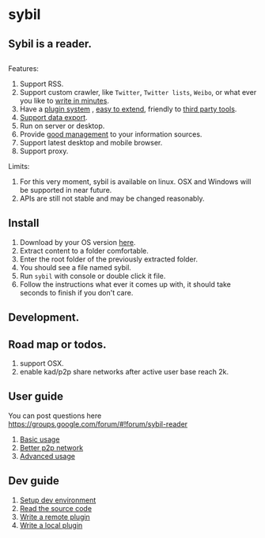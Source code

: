 sybil
=====

## Sybil is a reader.

## 
Features:
1. Support RSS.
2. Support custom crawler, like `Twitter`, `Twitter lists`, `Weibo`, or what ever you like to [write in minutes](./doc/dev/custom-source.md).
3. Have a [plugin system](./doc/user/install-plugin.md) , [easy to extend](./doc/dev/write-a-local-plugin.md), friendly to [third party tools](./doc/dev/write-a-remote-plugin.md).
4. [Support data export](./doc/user/backup.md).
5. Run on server or desktop.
6. Provide [good management](./doc/user/basic-usage.md) to your information sources.
7. Support latest desktop and mobile browser.
8. Support proxy.

Limits:
1. For this very moment, sybil is available on linux. OSX and Windows will be supported in near future.
2. APIs are still not stable and may be changed reasonably.

## Install
1. Download by your OS version [here](./doc/download.md).
2. Extract content to a folder comfortable.
3. Enter the root folder of the previously extracted folder.
4. You should see a file named sybil.
5. Run `sybil` with console or double click it file.
6. Follow the instructions what ever it comes up with, it should take seconds to finish if you don't care.

## Development.

## Road map or todos.
1. support OSX.
2. enable kad/p2p share networks after active user base reach 2k.

## User guide
You can post questions here https://groups.google.com/forum/#!forum/sybil-reader
1. [Basic usage](./doc/user/basic-usage.md)
2. [Better p2p network](./doc/user/better-p2p-network.md)
3. [Advanced usage](./doc/user/advanced-usage.md)

## Dev guide

1. [Setup dev environment](./doc/dev/setup-dev-environment.md)
2. [Read the source code](./doc/dev/read-the-source-code.md)
3. [Write a remote plugin](./doc/dev/write-a-remote-plugin.md)
4. [Write a local plugin](./doc/dev/write-a-local-plugin.md)





